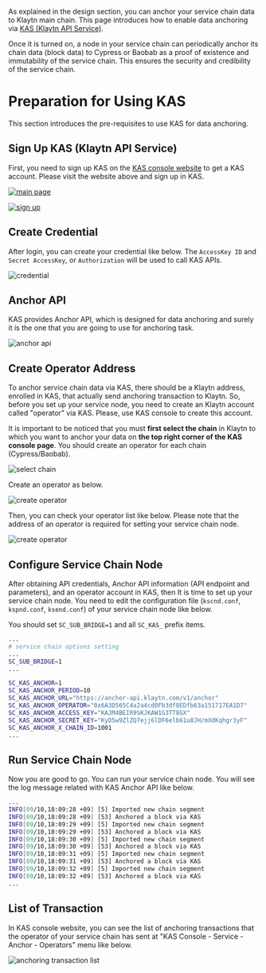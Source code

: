 As explained in the design section, you can anchor your service chain data to Klaytn main chain.
This page introduces how to enable data anchoring via [KAS (Klaytn API Service)](https://www.klaytnapi.com).

Once it is turned on, a node in your service chain can periodically anchor its chain data (block data) to Cypress or Baobab as a proof of existence and immutability of the service chain.
This ensures the security and credibility of the service chain.

# Preparation for Using KAS <a id="preparation-with-kas"></a>

This section introduces the pre-requisites to use KAS for data anchoring.

## Sign Up KAS (Klaytn API Service) <a id="sign-up-kas"></a>

First, you need to sign up KAS on the [KAS console website](https://www.klaytnapi.com) to get a KAS account.
Please visit the website above and sign up in KAS.

[![main page](../images/kas-main-en.png)](https://www.klaytnapi.com)

[![sign up](../images/kas-signup-en.png)](https://www.klaytnapi.com)

## Create Credential <a id="check-credential"></a>

After login, you can create your credential like below.
The `AccessKey ID` and `Secret AccessKey`, or `Authorization` will be used to call KAS APIs.

![credential](../images/kas-credential-en.png)

## Anchor API <a id="anchor-api"></a>

KAS provides Anchor API, which is designed for data anchoring and surely it is the one that you are going to use for anchoring task.

![anchor api](../images/kas-anchor-api-en.png)

## Create Operator Address <a id="create-kas-credential"></a>

To anchor service chain data via KAS, there should be a Klaytn address, enrolled in KAS, that actually send anchoring transaction to Klaytn. So, before you set up your service node, you need to create an Klaytn account called "operator" via KAS. Please, use KAS console to create this account.

It is important to be noticed that you must **first select the chain** in Klaytn to which you want to anchor your data on **the top right corner of the KAS console page**. You should create an operator for each chain (Cypress/Baobab).

![select chain](../images/kas-select-chain-en.png)

Create an operator as below.

![create operator](../images/kas-create-operator-en.png)

Then, you can check your operator list like below.
Please note that the address of an operator is required for setting your service chain node.

![create operator](../images/kas-operator-list-en.png)

## Configure Service Chain Node <a id="configure-service-chain-node"></a>

After obtaining API credentials, Anchor API information (API endpoint and parameters), and an operator account in KAS, then It is time to set up your service chain node.
You need to edit the configuration file (`kscnd.conf`, `kspnd.conf`, `ksend.conf`) of your service chain node like below.

You should set `SC_SUB_BRIDGE=1` and all `SC_KAS_` prefix items.

```bash
...
# service chain options setting
...
SC_SUB_BRIDGE=1
...

SC_KAS_ANCHOR=1                                                         # 1: enable, 0: disable
SC_KAS_ANCHOR_PERIOD=10                                                 # Anchoring block period
SC_KAS_ANCHOR_URL="https://anchor-api.klaytn.com/v1/anchor"             # Anchor API URL
SC_KAS_ANCHOR_OPERATOR="0x6A3D565C4a2a4cd0Fb3df8EDfb63a151717EA1D7"     # Operator address
SC_KAS_ANCHOR_ACCESS_KEY="KAJM4BEIR9SKJKAW1G3TT8GX"                     # Credential Access key
SC_KAS_ANCHOR_SECRET_KEY="KyD5w9ZlZQ7ejj6lDF6elb61u8JH/mXdKqhgr3yF"     # Credential Secret key
SC_KAS_ANCHOR_X_CHAIN_ID=1001                                           # Cypress: 8217, Baobab: 1001
...
```

## Run Service Chain Node <a id="run-service-chain-node"></a>

Now you are good to go. You can run your service chain node.
You will see the log message related with KAS Anchor API like below.

```bash
...
INFO[09/10,18:09:28 +09] [5] Imported new chain segment                number=86495 hash=5a20d6…cbca1b blocks=1  txs=3 elapsed=2.387ms  trieDBSize=5.10kB mgas=0.063 mgasps=26.383
INFO[09/10,18:09:28 +09] [53] Anchored a block via KAS                  blkNum=86495
INFO[09/10,18:09:29 +09] [5] Imported new chain segment                number=86496 hash=8897bc…4ea7e7 blocks=1  txs=3 elapsed=2.158ms  trieDBSize=5.10kB mgas=0.063 mgasps=29.188
INFO[09/10,18:09:29 +09] [53] Anchored a block via KAS                  blkNum=86496
INFO[09/10,18:09:30 +09] [5] Imported new chain segment                number=86497 hash=44b319…7d4247 blocks=1  txs=3 elapsed=2.346ms  trieDBSize=5.43kB mgas=0.063 mgasps=26.848
INFO[09/10,18:09:30 +09] [53] Anchored a block via KAS                  blkNum=86497
INFO[09/10,18:09:31 +09] [5] Imported new chain segment                number=86498 hash=0b98ba…73d654 blocks=1  txs=3 elapsed=2.235ms  trieDBSize=5.61kB mgas=0.063 mgasps=28.186
INFO[09/10,18:09:31 +09] [53] Anchored a block via KAS                  blkNum=86498
INFO[09/10,18:09:32 +09] [5] Imported new chain segment                number=86499 hash=4f01ab…3bc334 blocks=1  txs=3 elapsed=3.319ms  trieDBSize=5.61kB mgas=0.063 mgasps=18.977
INFO[09/10,18:09:32 +09] [53] Anchored a block via KAS                  blkNum=86499
...
```

## List of Transaction <a id="list-of-transaction"></a>

In KAS console website, you can see the list of anchoring transactions that the operator of your service chain has sent at "KAS Console - Service - Anchor - Operators" menu like below.

![anchoring transaction list](../images/kas-tx-list-en.png)
